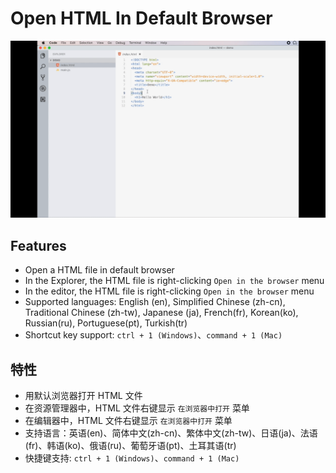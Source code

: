 # Open HTML In Default Browser

![preview](./public/preview.gif)

## Features
- Open a HTML file in default browser
- In the Explorer, the HTML file is right-clicking `Open in the browser` menu
- In the editor, the HTML file is right-clicking `Open in the browser` menu
- Supported languages: English (en), Simplified Chinese (zh-cn), Traditional Chinese (zh-tw), Japanese (ja), French(fr), Korean(ko), Russian(ru), Portuguese(pt), Turkish(tr)
- Shortcut key support: `ctrl + 1 (Windows)`、`command + 1 (Mac)`

## 特性
- 用默认浏览器打开 HTML 文件
- 在资源管理器中，HTML 文件右键显示 `在浏览器中打开` 菜单
- 在编辑器中，HTML 文件右键显示 `在浏览器中打开` 菜单
- 支持语言：英语(en)、简体中文(zh-cn)、繁体中文(zh-tw)、日语(ja)、法语(fr)、韩语(ko)、俄语(ru)、葡萄牙语(pt)、土耳其语(tr)
- 快捷键支持: `ctrl + 1 (Windows)`、`command + 1 (Mac)`
